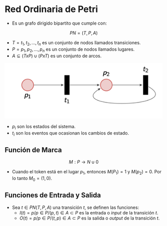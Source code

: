 # Red Ordinaria de Petri
- Es un grafo dirigido bipartito que cumple con:

$$
PN = (T, P, A)
$$

- $T = t_1, t_2, ..., t_n$ es un conjunto de nodos llamados transiciones.
- $P = p_1, p_2, ..., p_n$ es un conjunto de nodos llamados lugares.
- $A \subseteq (T x P) \cup (P x T)$ es un conjunto de arcos. 

![](img%20concu/Pasted%20image%2020241004163711.png)

- $p_i$  son los estados del sistema.
- $t_i$ son los eventos que ocasionan los cambios de estado.


## Función de Marca
$$
M: P \rightarrow N \cup 0
$$

- Cuando el token está en el lugar $p_1$, entonces $M(P_1) = 1$ y $M(p_2) = 0$. Por lo tanto $M_0 = (1, 0)$.

## Funciones de Entrada y Salida
- Sea $t \in PN(T, P, A)$ una transición $t$, se definen las funciones:
	- $I(t) = p/ p \in P/ (p, t) \in A \subset P$ es la entrada o *input* de la transición $t$.
	- $O(t) = p/ p \in P/ (t, p) \in A \subset P$ es la salida o *output* de la transición $t$.